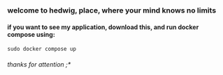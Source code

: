 ### welcome to hedwig, place, where your mind knows no limits

#### if you want to see my application, download this, and run docker compose using:
<code>sudo docker compose up</code>

###### thanks for attention ;*
